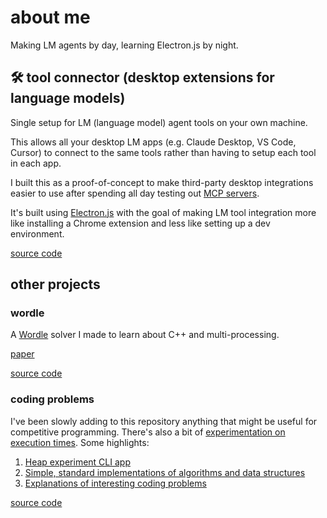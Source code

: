 # about me

Making LM agents by day, learning Electron.js by night.

## 🛠️ tool connector (desktop extensions for language models)

Single setup for LM (language model) agent tools on your own machine.

This allows all your desktop LM apps (e.g. Claude Desktop, VS Code, Cursor) to connect to the same tools rather than having to setup each tool in each app.

I built this as a proof-of-concept to make third-party desktop integrations easier to use after spending all day testing out [MCP servers](https://modelcontextprotocol.io).

It's built using [Electron.js](https://www.electronjs.org) with the goal of making LM tool integration more like installing a Chrome extension and less like setting up a dev environment.

[source code](https://github.com/charlotte-zhuang/tool-connector)

## other projects

### wordle

A [Wordle](https://www.nytimes.com/games/wordle/index.html) solver I made to learn about C++ and multi-processing.

[paper](https://github.com/charlotte-zhuang/wordle/blob/cc285b15d9e629ae3ca6d31e23548e92fbdcda05/parallel-wordle-solver-in-cpp.pdf)

[source code](https://github.com/charlotte-zhuang/wordle)

### coding problems

I've been slowly adding to this repository anything that might be useful for competitive programming. There's also a bit of [experimentation on execution times](https://github.com/charlotte-zhuang/coding-problems/tree/main/science). Some highlights:

1. [Heap experiment CLI app](https://github.com/charlotte-zhuang/heap-experiments)
2. [Simple, standard implementations of algorithms and data structures](https://github.com/charlotte-zhuang/coding-problems/tree/main/useful-code)
3. [Explanations of interesting coding problems](https://github.com/charlotte-zhuang/coding-problems/tree/main/explanations)

[source code](https://github.com/charlotte-zhuang/coding-problems)
